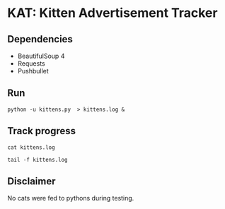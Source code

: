# KAT: Kitten Advertisement Tracker

## Dependencies

* BeautifulSoup 4
* Requests
* Pushbullet

## Run

`python -u kittens.py  > kittens.log & `

## Track progress

`cat kittens.log`

`tail -f kittens.log`

## Disclaimer

No cats were fed to pythons during testing.
